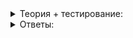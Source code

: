 <details>  
<summary>Теория + тестирование:</summary>

<h1>Принципы тестирования и отладки кода</h1>

<p>Выполняя задания курса, вы могли столкнуться с тем, что ваше решение не принимается тестирующей системой. Хотя вы на своём компьютере убедились: код компилируется без ошибок и даже проходит тесты. Но если тестирующая система не принимает решение, вероятно, в нём правда есть ошибка.</p>

<p>Не отчаивайтесь. Когда изучаете новый язык программирования или технологию, ошибки — это нормально. Даже опытные программисты ошибаются. Более того, чем опытнее программист, тем с большим недоверием он относится к собственному коду — ищет и устраняет в нём ошибки. В этом уроке вы узнаете, как ошибки предупреждать и исправлять.</p>

<h3>Внимательно читайте условие задачи</h3>

<p>Убедитесь, что не упустили ни одной детали в условии и правильно поняли, как должна работать ваша программа.</p>

<h3>Проверьте, как программа работает на примерах из условия</h3>

<p>Часто в задании есть примеры ввода и вывода. Они демонстрируют ожидаемые результаты работы программы на некотором наборе входных данных. Если ваше решение даёт не тот результат, который ожидается, в нём точно ошибка.</p>

<p>Но примеры покрывают лишь малую часть входных данных, с которыми может столкнуться программа. То, что ваше решение работает на примерах, тоже не гарантирует его правильность. Как говорил Эдгер Дейкстра, тестирование показывает наличие ошибок, но не доказывает, что их нет.</p>

<h3>Вносите изменения в программу небольшими порциями и регулярно тестируйте её работу</h3>

<p>Чем меньше изменений вы внесли, тем меньше различий в коде придётся изучить, чтобы найти причину ошибки. Не забывайте после каждого изменения проверять работу программы. Так вы раньше обнаружите и исправите ошибку.</p>

<h3>Составьте план тестирования</h3>

<p>Часто в рабочих ситуациях непонятно, почему программа ведёт себя неправильно. Ведь вы не знаете, при каких входных данных возникла ошибка.</p>

<p>Чтобы разобраться в чём дело, воспроизведите ошибку — найдите набор входных данных, при котором она проявит себя.</p>

<p>Возможна обратная ситуация. Вы написали программу и хотите перед выпуском убедиться, что она  работает корректно. Подходить к этому хаотично и запускать программу на паре-тройке примеров входных данных не стоит. Так вы рискуете пропустить серьёзные ошибки. А вот пользователи программы их не пропустят.</p>

<p>Переходя к тестированию своей программы, — реальной или учебной — разработайте план тестирования. Для этого проанализируйте условия задачи и выделите классы эквивалентности. Класс эквивалентности — это одно или несколько значений входных данных, к которым программа применяет одинаковую логику.</p>

<p>Например, у вас есть задача определить, високосный год или нет. В ней можно выделить следующие классы эквивалентности:</p>

<ul>
<li>Год, номер которого кратен 400, — високосный;</li>
<li>Остальные годы, номер которых кратен 100, — невисокосные (1700, 1800, 1900, 2100);</li>
<li>Остальные годы, номер которых кратен четырём, — високосные;</li>
<li>Прочие годы, не кратные четырём, — невисокосные.</li>
</ul>

<p>При тестировании программы достаточно будет проверить её работу на небольшом наборе входных данных, выбрав один или два года из каждого класса эквивалентности.</p>

<p>Когда составляете план тестирования, учитывайте крайние (граничные) случаи. Например, если значение целочисленного параметра должно быть в диапазоне от 0 до 100 включительно, следует проверить работу программы при значениях параметра вблизи границ: 0, 1, 99, 100. Если параметр строковый, проверьте работу программы на пустых строках и строках с одним символом. Если имеете дело с контейнером типа <code>vector</code>, <code>set</code> и <code>map</code>, протестируйте, как программа себя ведёт с пустыми контейнерами.</p>

<p>Граничные условия нужно обрабатывать, так как ошибки часто возникают вблизи границ, отделяющих корректные данные от некорректных.</p>

<p>Определившись с набором входных данных, проверьте работу программы на этом наборе. Выходные данные должны соответствовать ожидаемым.</p>

<p>Выходные данные, полученные от этой же программы, в качестве ожидаемого результата использовать не следует. Иначе выдаваемый результат будет совпадать с ожидаемым, даже если в коде есть ошибки. Вычислите ожидаемые данные вручную или получите их из внешнего доверенного источника.</p>

<p>Внимательно читайте условие задачи, вносите изменения в программу маленькими порциями и сразу тестируйте, проверяйте решение на примерах ввода и вывода и на граничных условиях. Выделите классы эквивалентности и составьте план тестирования. Так вы быстрее отловите и исправите ошибки.</p>

<hr>

Вы проверяете, как работает ваше решение на входных данных из условия задачи?</p>

<ul>
<li><p>Да</p></li>
<li><p>Нет</p></li>
</ul>

<hr>

Вы проверили и убедились, что ваша программа работает на входных данных из условия задачи. Получается, ошибок в коде нет?</p>

<ul>
<li><p>Раз работает, ошибок нет</p></li>
<li><p>Как бы не так</p></li>
</ul>

</details>  

<details>  
<summary>Ответы:</summary>

<h1>Ответы на задания</h1>

<p>Вы проверяете, как работает ваше решение на входных данных из условия задачи?</p>

<ul>
<li><p><strong>(+)</strong> Да</p>

<ul>
<li>И правильно делаете! Примеры входных данных из условия задачи явно описывают поведение, ожидаемое от вашей программы. Если программа работает не так, как должна, в ней есть ошибка. Конечно, если требования непротиворечивы.</li>
</ul></li>

<li><p><strong>(-)</strong> Нет</p>

<ul>
<li>А зря. Примеры показывают, как программа должна работать. Если ваше решение приводит не к тому результату, который ожидается, значит в решении ошибка.</li>
</ul></li>
</ul>

<hr>

<p>Вы проверили и убедились, что ваша программа работает на входных данных из условия задачи. Получается, ошибок в коде нет?</p>

<ul>
<li><p><strong>(-)</strong> Раз работает, ошибок нет</p>

<ul>
<li>Такой проверки недостаточно. Входные данные в условиях задачи относятся лишь к некоторым классам эквивалентности. Программу нужно проверять и на других классах эквивалентности тоже. Иначе пропустите ошибки. Чтобы составить набор тестовых данных, наиболее плотно покрывающий возможные сценарии работы программы, сделайте план тестирования.</li>
</ul></li>

<li><p><strong>(+)</strong> Как бы не так</p>

<ul>
<li>Верно! Если решение работает на указанных входных данных, это не значит, что ошибок в нём нет. Проверять работу программы на одних только примерах из условия недостаточно.</li>
</ul></li>
</ul>

</details>  
